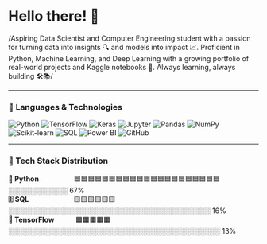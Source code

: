 # Hello there! 👋

/Aspiring Data Scientist and Computer Engineering student with a passion for turning data into insights 🔍 and models into impact 📈. Proficient in Python, Machine Learning, and Deep Learning with a growing portfolio of real-world projects and Kaggle notebooks 🚀. Always learning, always building 🛠️📚/

---

### 🧠 **Languages & Technologies**

![Python](https://img.shields.io/badge/-PYTHON-3776AB?style=for-the-badge&logo=python&logoColor=white)
![TensorFlow](https://img.shields.io/badge/-TENSORFLOW-FF6F00?style=for-the-badge&logo=tensorflow&logoColor=white)
![Keras](https://img.shields.io/badge/-TF.KERAS-D00000?style=for-the-badge&logo=keras&logoColor=white)
![Jupyter](https://img.shields.io/badge/-JUPYTER-F37626?style=for-the-badge&logo=jupyter&logoColor=white)
![Pandas](https://img.shields.io/badge/-PANDAS-150458?style=for-the-badge&logo=pandas&logoColor=white)
![NumPy](https://img.shields.io/badge/-NUMPY-013243?style=for-the-badge&logo=numpy&logoColor=white)
![Scikit-learn](https://img.shields.io/badge/-SCIKIT--LEARN-F7931E?style=for-the-badge&logo=scikit-learn&logoColor=white)
![SQL](https://img.shields.io/badge/-SQL-4479A1?style=for-the-badge&logo=mysql&logoColor=white)
![Power BI](https://img.shields.io/badge/-POWER%20BI-F2C811?style=for-the-badge&logo=powerbi&logoColor=black)
![GitHub](https://img.shields.io/badge/-GITHUB-181717?style=for-the-badge&logo=github&logoColor=white)

---

### 🔧 Tech Stack Distribution

**🐍 Python**&nbsp;&nbsp;&nbsp;&nbsp;&nbsp;&nbsp;&nbsp;&nbsp;&nbsp;&nbsp;&nbsp;&nbsp;&nbsp;&nbsp;&nbsp;&nbsp;&nbsp;&nbsp;🟦🟦🟦🟦🟦🟦🟦🟦🟦🟦🟦🟦🟦🟦🟦🟦🟦🟦🟦🟦🟦░░░░░░░░░░░░ 67%  
**🗄️ SQL**&nbsp;&nbsp;&nbsp;&nbsp;&nbsp;&nbsp;&nbsp;&nbsp;&nbsp;&nbsp;&nbsp;&nbsp;&nbsp;&nbsp;&nbsp;&nbsp;&nbsp;&nbsp;&nbsp;&nbsp;&nbsp;&nbsp;&nbsp;🟨🟨🟨🟨🟨🟨░░░░░░░░░░░░░░░░░░░░░░░░░░░░░░░░░░░░░░░░░ 16%  
**🧠 TensorFlow**&nbsp;&nbsp;&nbsp;&nbsp;&nbsp;&nbsp;&nbsp;&nbsp;&nbsp;&nbsp;&nbsp;🟧🟧🟧🟧🟧░░░░░░░░░░░░░░░░░░░░░░░░░░░░░░░░░░░░░░░░░░░ 13%
